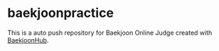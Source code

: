 # baekjoonpractice
This is a auto push repository for Baekjoon Online Judge created with [BaekjoonHub](https://github.com/BaekjoonHub/BaekjoonHub).
